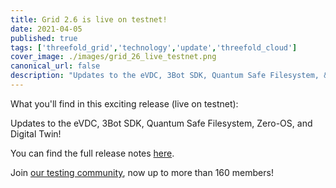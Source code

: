 ```yaml
---
title: Grid 2.6 is live on testnet!
date: 2021-04-05
published: true
tags: ['threefold_grid','technology','update','threefold_cloud']
cover_image: ./images/grid_26_live_testnet.png
canonical_url: false
description: "Updates to the eVDC, 3Bot SDK, Quantum Safe Filesystem, & more!"
---
```


What you'll find in this exciting release (live on testnet):

Updates to the eVDC, 3Bot SDK, Quantum Safe Filesystem, Zero-OS, and Digital Twin!

You can find the full release notes [here](https://threefold.io/info/cloud#/cloud__release_notes_2_6_0).

Join [our testing community](https://bit.ly/tftesting), now up to more than 160 members!